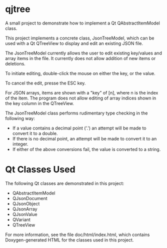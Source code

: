 # qjtree
A small project to demonstrate how to implement a Qt QAbstractItemModel class.

This project implements a concrete class, JsonTreeModel, which can be used with
a Qt QTreeView to display and edit an existing JSON file.

The JsonTreeModel currently allows the user to edit existing key/values and
array items in the file. It currently does not allow addition of new items or deletions.

To initiate editing, double-click the mouse on either the key, or the value.

To cancel the edit, presse the ESC key.

For JSON arrays, items are shown with a "key" of [n], where n is the index of the item.
The program does not allow editing of array indices shown in the key column in the QTreeView.

The JsonTreeModel class performs rudimentary type checking in the following way:

- If a value contains a decimal point ('.') an attempt will be made to convert it to a double.
- If there is no decimal point, an attempt will be made to convert it to an integer.
- If either of the above conversions fail, the value is converted to a string.

# Qt Classes Used

The following Qt classes are demonstrated in this project:

- QAbstractItemModel
- QJsonDocument
- QJsonObject
- QJsonArray
- QJsonValue
- QVariant
- QTreeView

For more information, see the file doc/html/index.html, which contains Doxygen-generated
HTML for the classes used in this project.
